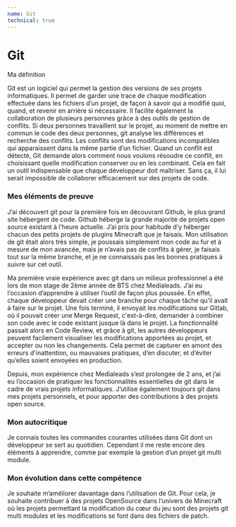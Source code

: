 ```yaml
---
name: Git
technical: true
---
```


# Git

Ma définition

Git est un logiciel qui permet la gestion des versions de ses projets informatiques. Il permet de garder une trace de chaque modification effectuée dans les fichiers d’un projet, de façon à savoir qui a modifié quoi, quand, et revenir en arrière si nécessaire. Il facilite également la collaboration de plusieurs personnes grâce à des outils de gestion de conflits. Si deux personnes travaillent sur le projet, au moment de mettre en commun le code des deux personnes, git analyse les différences et recherche des conflits. Les conflits sont des modifications incompatibles qui apparaissent dans la même partie d’un fichier. Quand un conflit est détecté, Git demande alors comment nous voulons résoudre ce conflit, en choisissant quelle modification conserver ou en les combinant. Cela en fait un outil indispensable que chaque développeur doit maîtriser. Sans ça, il lui serait impossible de collaborer efficacement sur des projets de code.

### Mes éléments de preuve

J’ai découvert git pour la première fois en découvrant Github, le plus grand site hébergent de code. Github héberge la grande majorité de projets open source existant à l’heure actuelle. J’ai pris pour habitude d’y héberger chacun des petits projets de plugins Minecraft que je faisais. Mon utilisation de git était alors très simple, je poussais simplement mon code au fur et à mesure de mon avancée, mais je n’avais pas de conflits à gérer, je faisais tout sur la même branche, et je ne connaissais pas les bonnes pratiques à suivre sur cet outil.

Ma première vraie expérience avec git dans un milieux professionnel a été lors de mon stage de 2ème année de BTS chez Medialeads. J’ai eu l’occasion d’apprendre à utiliser l’outil de façon plus poussée. En effet, chaque développeur devait créer une branche pour chaque tâche qu’il avait à faire sur le projet. Une fois terminé, il envoyait les modifications sur Gitlab, où il pouvait créer une Merge Request, c'est-à-dire, demander à combiner son code avec le code existant jusque là dans le projet. La fonctionnalité passait alors en Code Review, et grâce à git, les autres développeurs peuvent facilement visualiser les modifications apportées au projet, et accepter ou non les changements. Cela permet de capturer en amont des erreurs d'inattention, ou mauvaises pratiques, d’en discuter, et d’éviter qu’elles soient envoyées en production.

Depuis, mon expérience chez Medialeads s’est prolongée de 2 ans, et j’ai eu l’occasion de pratiquer les fonctionnalités essentielles de git dans le cadre de vrais projets informatiques. J’utilise également toujours git dans mes projets personnels, et pour apporter des contributions à des projets open source.

### Mon autocritique

Je connais toutes les commandes courantes utilisées dans Git dont un développeur se sert au quotidien. Cependant il me reste encore des éléments à apprendre, comme par exemple la gestion d’un projet git multi module.

### Mon évolution dans cette compétence

Je souhaite m’améliorer davantage dans l’utilisation de Git. Pour cela, je souhaite contribuer à des projets OpenSource dans l’univers de Minecraft où les projets permettant la modification du cœur du jeu sont des projets git multi modules et les modifications se font dans des fichiers de patch.
